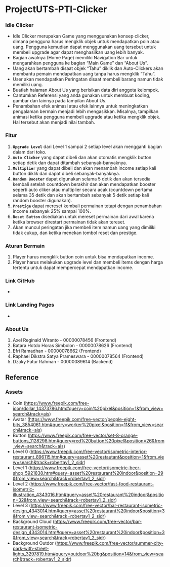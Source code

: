 # ProjectUTS-PTI-Clicker

### Idle Clicker
- Idle Clicker merupakan Game yang menggunakan konsep clicker, dimana pengguna harus mengklik objek untuk mendapatkan poin atau uang. Pengguna kemudian dapat menggunakan uang tersebut untuk membeli upgrade agar dapat menghasilkan uang lebih banyak.
- Bagian awalnya (Home Page) memiliki Navigation Bar untuk mengarahkan pengguna ke bagian “Main Game” dan “About Us”.
- Uang akan bertambah disaat objek “Tahu” diklik dan Auto-Clickers akan membantu pemain 
mendapatkan uang tanpa harus mengklik “Tahu”.
- User akan mendapatkan Peringatan disaat membeli barang namun tidak memiliki uang.
- Buatlah halaman About Us yang berisikan data diri anggota kelompok.
- Cantumkan Referensi yang anda gunakan untuk membuat koding, gambar dan lainnya pada tampilan About Us.
- Penambahan efek animasi atau efek lainnya untuk meningkatkan pengalaman bermain menjadi lebih mengasikkan. Misalnya, tampilkan animasi ketika pengguna membeli upgrade atau ketika mengklik objek. Hal tersebut akan menjadi nilai tambah.

### Fitur
1. **`Upgrade Level`** dari Level 1 sampai 2 setiap level akan mengganti bagian dalam dari toko.
2. **`Auto Clicker`** yang dapat dibeli dan akan otomatis mengklik button setiap detik dan dapat ditambah sebanyak-banyaknya.
3. **`Multiplier`** yang dapat dibeli dan akan menambah income setiap kali button diklik dan dapat dibeli sebanyak-banyaknya.
4. **`Random Booster`** dapat digunakan selama 5 detik dan akan tersedia kembali setelah countdown berakhir dan akan mendapatkan booster seperti auto cliker atau multiplier secara acak (countdown pertama selama 35 detik dan akan bertambah sebanyak 5 detik setiap kali random booster digunakan).
5. **`Prestige`** dapat mereset kembali permainan tetapi dengan penambahan income sebanyak 25% sampai 100%.
6. **`Reset Button`** disediakan untuk mereset permainan dari awal karena ketika browser direstart permainan tidak akan tereset.
7. Akan muncul peringatan jika membeli item namun uang yang dimiliki tidak cukup, dan ketika menekan tombol reset dan prestige.

###	Aturan Bermain
1. Player harus mengklik button coin untuk bisa mendapatkan income.
2. Player harus melakukan upgrade level dan membeli items dengan harga tertentu untuk dapat mempercepat mendapatkan income.

### Link GitHub
- 

### Link Landing Pages
- 

### About Us
1. Axel Reginald Wiranto - 00000078456 (Frontend)
2. Batara Hotdo Horas Simbolon - 00000078626 (Frontend)
3. Efri Ramadhan - 00000078662 (Frontend)
4. Raphael Dikstra Satya Prameswara - 00000078564 (Frontend)
5. Dzaky Fatur Rahman - 00000089614 (Backend)
 
## Reference
### Assets
- Coin (https://www.freepik.com/free-icon/dollar_14373786.htm#query=coin%20pixel&position=1&from_view=search&track=ais)
- Avatar (https://www.freepik.com/free-vector/people-eight-bits_3854061.htm#query=worker%20pixel&position=11&from_view=search&track=ais)
- Button (https://www.freepik.com/free-vector/set-8-orange-buttons_1128298.htm#query=red%20button%20pixel&position=26&from_view=search&track=ais)
- Level 0 (https://www.freepik.com/free-vector/isometric-interior-restaurant_896115.htm#query=asset%20restautant&position=1&from_view=search&track=robertav1_2_sidr)
- Level 1 (https://www.freepik.com/free-vector/isometric-beer-shop_5921838.htm#query=asset%20restaurant%20indoor&position=29&from_view=search&track=robertav1_2_sidr)
- Level 2 (https://www.freepik.com/free-vector/fast-food-restaurant-isometric-illustration_4343016.htm#query=asset%20restaurant%20indoor&position=32&from_view=search&track=robertav1_2_sidr)
- Level 3 (https://www.freepik.com/free-vector/bar-restaurant-isometric-design_4343014.htm#query=asset%20restaurant%20indoor&position=3&from_view=search&track=robertav1_2_sidr)
- Background Cloud (https://www.freepik.com/free-vector/bar-restaurant-isometric-design_4343014.htm#query=asset%20restaurant%20indoor&position=3&from_view=search&track=robertav1_2_sidr)
- Background Outdor (https://www.freepik.com/free-vector/summer-city-park-with-street-lights_3297819.htm#query=outdoor%20bg&position=14&from_view=search&track=robertav1_2_sidr)


